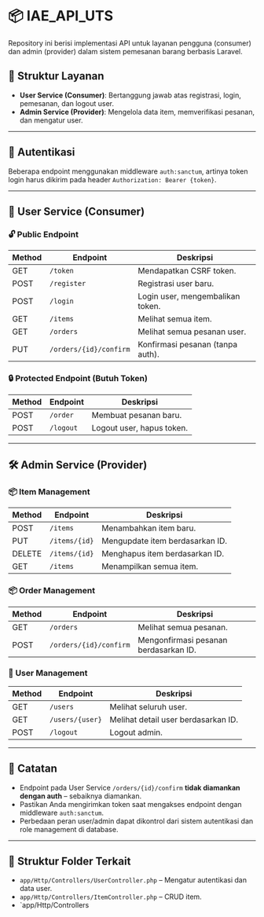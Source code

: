 # 📦 IAE_API_UTS

Repository ini berisi implementasi API untuk layanan pengguna (consumer) dan admin (provider) dalam sistem pemesanan barang berbasis Laravel.

## 📌 Struktur Layanan

- **User Service (Consumer)**: Bertanggung jawab atas registrasi, login, pemesanan, dan logout user.
- **Admin Service (Provider)**: Mengelola data item, memverifikasi pesanan, dan mengatur user.

---

## 🔐 Autentikasi

Beberapa endpoint menggunakan middleware `auth:sanctum`, artinya token login harus dikirim pada header `Authorization: Bearer {token}`.

---

## 📲 User Service (Consumer)

### 🔓 Public Endpoint

| Method | Endpoint           | Deskripsi                       |
|--------|--------------------|----------------------------------|
| GET    | `/token`           | Mendapatkan CSRF token.          |
| POST   | `/register`        | Registrasi user baru.            |
| POST   | `/login`           | Login user, mengembalikan token. |
| GET    | `/items`           | Melihat semua item.              |
| GET    | `/orders`          | Melihat semua pesanan user.      |
| PUT    | `/orders/{id}/confirm` | Konfirmasi pesanan (tanpa auth). |

### 🔒 Protected Endpoint (Butuh Token)

| Method | Endpoint           | Deskripsi                       |
|--------|--------------------|----------------------------------|
| POST   | `/order`           | Membuat pesanan baru.            |
| POST   | `/logout`          | Logout user, hapus token.        |

---

## 🛠️ Admin Service (Provider)

### 📦 Item Management

| Method | Endpoint             | Deskripsi                         |
|--------|----------------------|------------------------------------|
| POST   | `/items`             | Menambahkan item baru.             |
| PUT    | `/items/{id}`        | Mengupdate item berdasarkan ID.    |
| DELETE | `/items/{id}`        | Menghapus item berdasarkan ID.     |
| GET    | `/items`             | Menampilkan semua item.            |

### 📦 Order Management

| Method | Endpoint                   | Deskripsi                             |
|--------|----------------------------|----------------------------------------|
| GET    | `/orders`                  | Melihat semua pesanan.                 |
| POST   | `/orders/{id}/confirm`     | Mengonfirmasi pesanan berdasarkan ID.  |

### 👤 User Management

| Method | Endpoint         | Deskripsi                      |
|--------|------------------|-------------------------------|
| GET    | `/users`         | Melihat seluruh user.          |
| GET    | `/users/{user}`  | Melihat detail user berdasarkan ID. |
| POST   | `/logout`        | Logout admin.                 |

---

## 📎 Catatan

- Endpoint pada User Service `/orders/{id}/confirm` **tidak diamankan dengan auth** – sebaiknya diamankan.
- Pastikan Anda mengirimkan token saat mengakses endpoint dengan middleware `auth:sanctum`.
- Perbedaan peran user/admin dapat dikontrol dari sistem autentikasi dan role management di database.

---

## 📂 Struktur Folder Terkait

- `app/Http/Controllers/UserController.php` – Mengatur autentikasi dan data user.
- `app/Http/Controllers/ItemController.php` – CRUD item.
- `app/Http/Controllers

